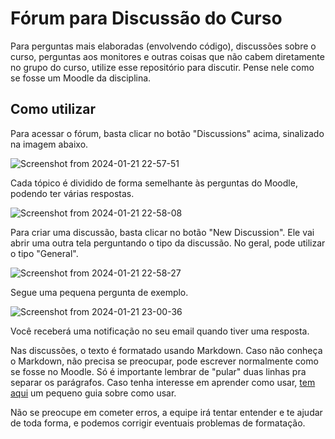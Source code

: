 # Fórum para Discussão do Curso

Para perguntas mais elaboradas (envolvendo código), discussões sobre o curso, perguntas aos monitores e outras coisas que não cabem diretamente no grupo do curso, utilize
esse repositório para discutir. Pense nele como se fosse um Moodle da disciplina.

## Como utilizar

Para acessar o fórum, basta clicar no botão "Discussions" acima, sinalizado na imagem abaixo.

![Screenshot from 2024-01-21 22-57-51](https://github.com/CPrepED/Discussao/assets/153698407/1cdd4451-13a9-4421-8ca2-66102dbd6e85)


Cada tópico é dividido de forma semelhante às perguntas do Moodle, podendo ter várias respostas.

![Screenshot from 2024-01-21 22-58-08](https://github.com/CPrepED/Discussao/assets/153698407/00660b16-b43c-445e-bc9e-77cdd6cd030f)


Para criar uma discussão, basta clicar no botão "New Discussion". Ele vai abrir uma outra tela perguntando o tipo da discussão. No geral, pode utilizar o tipo "General".


![Screenshot from 2024-01-21 22-58-27](https://github.com/CPrepED/Discussao/assets/153698407/65092f6b-c23b-4d2b-bb7f-4fd10a913ce2)


Segue uma pequena pergunta de exemplo.

![Screenshot from 2024-01-21 23-00-36](https://github.com/CPrepED/Discussao/assets/153698407/2896daa7-79b0-4383-8055-75baf5569108)


Você receberá uma notificação no seu email quando tiver uma resposta.

Nas discussões, o texto é formatado usando Markdown. Caso não conheça o Markdown, não precisa se preocupar, pode escrever normalmente como se fosse no Moodle. Só 
é importante lembrar de "pular" duas linhas pra separar os parágrafos. Caso tenha interesse em aprender como usar, [tem aqui](https://docs.pipz.com/central-de-ajuda/learning-center/guia-basico-de-markdown) um pequeno guia sobre como usar.

Não se preocupe em cometer erros, a equipe irá tentar entender e te ajudar de toda forma, e podemos corrigir eventuais problemas de formatação.
